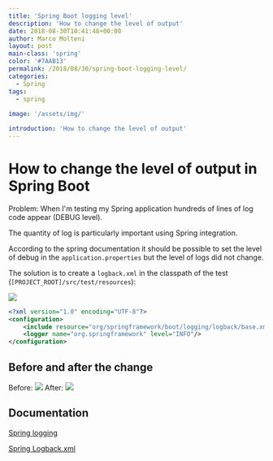 ```yaml
---
title: 'Spring Boot logging level'
description: 'How to change the level of output'
date: 2018-08-30T10:41:48+00:00
author: Marco Molteni
layout: post
main-class: 'spring'
color: '#7AAB13'
permalink: /2018/08/30/spring-boot-logging-level/
categories:
  - Spring
tags:
  - spring
 
image: '/assets/img/'

introduction: 'How to change the level of output'
---
```


# How to change the level of output in Spring Boot

Problem: When I'm testing my Spring application hundreds of lines of log code appear (DEBUG level).

The quantity of log is particularly important using Spring integration.

According to the spring documentation it should be possible to set the level of debug in the `application.properties` but the level of logs did not change.

The solution is to create a `logback.xml` in the classpath of the test (`[PROJECT_ROOT]/src/test/resources`):

<img src="{{site.baseurl}}/assets/img/uploads/2018/11/2018-08-31_23-19-41.png" />

```xml
<?xml version="1.0" encoding="UTF-8"?>
<configuration>
	<include resource="org/springframework/boot/logging/logback/base.xml"/>
	<logger name="org.springframework" level="INFO"/>
</configuration>
```

## Before and after the change

Before:
<img src="{{site.baseurl}}/assets/img/uploads/2018/11/log_2018-08-31_23-11-24.png" />
After:
<img src="{{site.baseurl}}/assets/img/uploads/2018/11/log_2018-08-31_23-12-09.png" />



## Documentation
[Spring logging](https://docs.spring.io/spring-boot/docs/current/reference/html/howto-logging.html#howto-logging)

[Spring Logback.xml](https://docs.spring.io/spring-boot/docs/current/reference/html/howto-logging.html#howto-configure-logback-for-logging)
